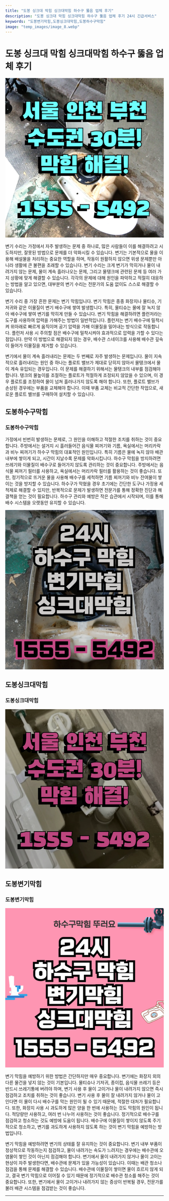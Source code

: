 ```yaml
---
title: "도봉 싱크대 막힘 싱크대막힘 하수구 뚫음 업체 후기"
description: "도봉 싱크대 막힘 싱크대막힘 하수구 뚫음 업체 후기 24시 긴급서비스"
keywords: "도봉변기막힘,도봉싱크대막힘,도봉하수구막힘"
image: "temp_images/image_8.webp"
---
```


# 도봉 싱크대 막힘 싱크대막힘 하수구 뚫음 업체 후기

![도봉하수구막힘](temp_images/image_9.webp) 

변기 수리는 가정에서 자주 발생하는 문제 중 하나로, 많은 사람들이 이를 해결하려고 시도하지만, 잘못된 방법으로 문제를 더 악화시킬 수 있습니다. 변기는 기본적으로 물을 이용해 배설물을 처리하는 중요한 역할을 하며, 작동이 원활하지 않으면 위생 문제뿐만 아니라 생활에 큰 불편을 초래할 수 있습니다. 변기 수리는 크게 변기가 막히거나 물이 내려가지 않는 문제, 물이 계속 흘러나오는 문제, 그리고 물탱크에 관련된 문제 등 여러 가지 상황에 맞게 해결할 수 있습니다. 각각의 문제에 대해 원인을 파악하고 적절히 대응하는 방법을 알고 있으면, 대부분의 변기 수리는 전문가의 도움 없이도 스스로 해결할 수 있습니다.

변기 수리 중 가장 흔한 문제는 변기 막힘입니다. 변기 막힘은 종종 화장지나 물티슈, 기저귀와 같은 이물질이 변기 배수구에 쌓여 발생합니다. 특히, 물티슈는 물에 잘 녹지 않아 배수구에 쌓여 변기를 막히게 만들 수 있습니다. 변기 막힘을 해결하려면 플런저라는 도구를 사용하여 압력을 가해주는 방법이 일반적입니다. 플런저는 변기 배수구에 밀착시켜 위아래로 빠르게 움직이며 공기 압력을 가해 이물질을 밀어내는 방식으로 작동합니다. 플런저 사용 시 주의할 점은 배수구에 밀착시켜야 효과적으로 압력을 가할 수 있다는 점입니다. 만약 이 방법으로 해결되지 않는 경우, 배수관 스네이크를 사용해 배수관 깊숙이 들어가 이물질을 제거할 수 있습니다.

변기에서 물이 계속 흘러내리는 문제는 두 번째로 자주 발생하는 문제입니다. 물이 지속적으로 흘러내리는 원인 중 하나는 플로트 밸브가 제대로 닫히지 않아서 물탱크에서 물이 계속 유입되는 경우입니다. 이 문제를 해결하기 위해서는 물탱크의 내부를 점검해야 합니다. 탱크의 물높이를 조절하는 플로트가 적절하게 조정되지 않았을 수 있으며, 이 경우 플로트를 조정하여 물이 넘쳐 흘러나가지 않도록 해야 합니다. 또한, 플로트 밸브가 손상된 경우에는 부품을 교체해야 합니다. 이때 부품 교체는 비교적 간단한 작업으로, 새로운 플로트 밸브를 구매하여 설치할 수 있습니다.


## 도봉하수구막힘

### 도봉하수구막힘

 가정에서 빈번히 발생하는 문제로, 그 원인을 이해하고 적절한 조치를 취하는 것이 중요합니다. 주방에서는 설거지 시 흘러들어간 음식물 찌꺼기와 기름, 욕실에서는 머리카락과 비누 찌꺼기가 하수구 막힘의 대표적인 원인입니다. 특히 기름은 물에 녹지 않아 배관 내부에 쌓이게 되고, 시간이 지날수록 문제를 악화시킵니다. 하수구 막힘을 방지하려면 쓰레기와 이물질이 배수구로 들어가지 않도록 관리하는 것이 중요합니다. 주방에서는 음식물 찌꺼기 필터를 사용하고, 욕실에서는 머리카락 필터를 활용하는 것이 좋습니다. 또한, 정기적으로 뜨거운 물을 사용해 배수구를 세척하면 기름 찌꺼기와 비누 잔여물이 쌓이는 것을 방지할 수 있습니다. 하수구가 막혔을 경우 초기에는 간단한 도구나 가정용 세척제로 해결할 수 있지만, 반복적으로 문제가 발생하면 전문가를 통해 정확한 진단과 해결책을 얻는 것이 필요합니다. 하수구 관리와 예방은 작은 습관에서 시작되며, 이를 통해 배수 시스템을 오랫동안 유지할 수 있습니다.

![도봉하수구막힘](temp_images/image_7.webp) 



## 도봉싱크대막힘

### 도봉싱크대막힘

![도봉싱크대막힘](temp_images/image_4.webp) 



## 도봉변기막힘

### 도봉변기막힘

![도봉변기막힘](temp_images/image_0.webp) 

  변기 막힘을 예방하기 위한 방법은 간단하지만 매우 중요합니다. 변기에는 화장지 외의 다른 물건을 넣지 않는 것이 기본입니다. 물티슈나 기저귀, 종이컵, 음식물 쓰레기 등은 반드시 쓰레기통에 버려야 하며, 변기 사용 후 물이 고이거나 물이 내려가지 않으면 즉시 점검하고 조치를 취하는 것이 좋습니다. 변기 사용 후 물이 잘 내려가지 않거나 물이 고인다면 이 물이 다시 배수구를 막는 원인이 될 수 있기 때문에, 적절한 대처가 필요합니다. 또한, 화장지 사용 시 과도하게 많은 양을 한 번에 사용하는 것도 막힘의 원인이 됩니다. 적당량만 사용하고, 여러 번 나누어 사용하는 것이 좋습니다. 정기적으로 배수구를 점검하고 청소하는 것도 예방에 도움이 됩니다. 배수구에 이물질이 쌓이지 않도록 주기적으로 청소하고, 변기를 과도하게 사용하지 않도록 하는 것이 변기 막힘을 예방하는 방법입니다.

변기 막힘을 예방하려면 변기의 상태를 잘 유지하는 것이 중요합니다. 변기 내부 부품이 정상적으로 작동하는지 점검하고, 물이 내려가는 속도가 느려지는 경우에는 배수관에 오염물이 쌓인 것이 아닌지 점검해야 합니다. 변기에서 물이 내려가지 않거나 물이 고이는 현상이 자주 발생한다면, 배수관에 문제가 있을 가능성이 있습니다. 이때는 배관 청소나 점검을 통해 문제를 해결할 수 있습니다. 배수관에 이물질이 쌓이면 물이 흐르지 않게 되고, 결국 변기 막힘으로 이어질 수 있기 때문에 정기적으로 배수관 청소를 해주는 것이 중요합니다. 또한, 변기에서 물이 고이거나 내려가지 않는 증상이 반복될 경우, 전문가를 불러 배관 시스템을 점검받는 것이 좋습니다.

---

